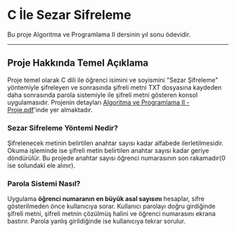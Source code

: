 # C İle Sezar Sifreleme
Bu proje Algoritma ve Programlama II dersinin yıl sonu ödevidir.

---

## Proje Hakkında Temel Açıklama
Proje temel olarak C dili ile öğrenci isimini ve soyismini "Sezar Şifreleme" yöntemiyle şifreleyen ve sonrasında şifreli metni TXT dosyasına kaydeden daha sonrasında parola sistemiyle ile şifreli metni gösteren konsol uygulamasıdır. Projenin detayları [Algoritma ve Programlama II - Proje.pdf](https://github.com/CeylinC/Sezar-Sifreleme-C/blob/main/Algoritma%20ve%20Programlama%20II%20-%20Proje.pdf)'inde yer almaktadır.

### Sezar Sifreleme Yöntemi Nedir?
Şifrelenecek metinin belirtilen anahtar sayısı kadar alfabede ilerletilmesidir. Okuma işleminde ise şifreli metin belirtilen anahtar sayısı kadar geriye döndürülür.
Bu projede anahtar sayısı öğrenci numarasının son rakamadır(0 ise solundaki ele alınır).

### Parola Sistemi Nasıl?
Uygulama **öğrenci numaranın en büyük asal sayısını** hesaplar, sifre gösterilmeden önce kullanıcıya sorar. Kullanıcı parolayı doğru girdiğinde şifreli metni, şifreli metnin çözülmüş halini ve öğrenci numarasını ekrana bastırır. Parola yanlış girildiğinde ise kullanıcıya tekrar sorulur.
